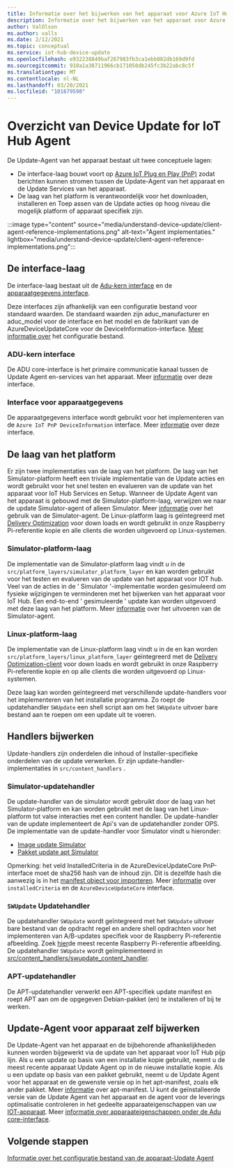 ```yaml
---
title: Informatie over het bijwerken van het apparaat voor Azure IoT Hub agent | Microsoft Docs
description: Informatie over het bijwerken van het apparaat voor Azure IoT Hub-agent.
author: ValOlson
ms.author: valls
ms.date: 2/12/2021
ms.topic: conceptual
ms.service: iot-hub-device-update
ms.openlocfilehash: e932238849baf267983fb3ca1ebb082db169d9fd
ms.sourcegitcommit: 910a1a38711966cb171050db245fc3b22abc8c5f
ms.translationtype: MT
ms.contentlocale: nl-NL
ms.lasthandoff: 03/20/2021
ms.locfileid: "101679598"
---
```

# <a name="device-update-for-iot-hub-agent-overview"></a>Overzicht van Device Update for IoT Hub Agent

De Update-Agent van het apparaat bestaat uit twee conceptuele lagen:

* De interface-laag bouwt voort op [Azure IoT Plug en Play (PnP)](https://docs.microsoft.com/azure/iot-pnp/overview-iot-plug-and-play) zodat berichten kunnen stromen tussen de Update-Agent van het apparaat en de Update Services van het apparaat.
* De laag van het platform is verantwoordelijk voor het downloaden, installeren en Toep assen van de Update acties op hoog niveau die mogelijk platform of apparaat specifiek zijn.

:::image type="content" source="media/understand-device-update/client-agent-reference-implementations.png" alt-text="Agent implementaties." lightbox="media/understand-device-update/client-agent-reference-implementations.png":::

## <a name="the-interface-layer"></a>De interface-laag

De interface-laag bestaat uit de [Adu-kern interface](https://github.com/Azure/iot-hub-device-update/tree/main/src/agent/adu_core_interface) en de [apparaatgegevens interface](https://github.com/Azure/iot-hub-device-update/tree/main/src/agent/device_info_interface).

Deze interfaces zijn afhankelijk van een configuratie bestand voor standaard waarden. De standaard waarden zijn aduc_manufacturer en aduc_model voor de interface en het model en de fabrikant van de AzureDeviceUpdateCore voor de DeviceInformation-interface. [Meer informatie over](device-update-configuration-file.md) het configuratie bestand.

### <a name="adu-core-interface"></a>ADU-kern interface

De ADU core-interface is het primaire communicatie kanaal tussen de Update Agent en-services van het apparaat. Meer [informatie](device-update-plug-and-play.md#adu-core-interface) over deze interface.

### <a name="device-information-interface"></a>Interface voor apparaatgegevens

De apparaatgegevens interface wordt gebruikt voor het implementeren van de `Azure IoT PnP DeviceInformation` interface. Meer [informatie](device-update-plug-and-play.md#device-information-interface) over deze interface.

## <a name="the-platform-layer"></a>De laag van het platform

Er zijn twee implementaties van de laag van het platform. De laag van het Simulator-platform heeft een triviale implementatie van de Update acties en wordt gebruikt voor het snel testen en evalueren van de update van het apparaat voor IoT Hub Services en Setup. Wanneer de Update Agent van het apparaat is gebouwd met de Simulator-platform-laag, verwijzen we naar de update Simulator-agent of alleen Simulator. Meer [informatie](https://github.com/Azure/iot-hub-device-update/blob/main/docs/agent-reference/how-to-run-agent.md) over het gebruik van de Simulator-agent. De Linux-platform laag is geïntegreerd met [Delivery Optimization](https://github.com/microsoft/do-client) voor down loads en wordt gebruikt in onze Raspberry Pi-referentie kopie en alle clients die worden uitgevoerd op Linux-systemen.

### <a name="simulator-platform-layer"></a>Simulator-platform-laag

De implementatie van de Simulator-platform laag vindt u in de `src/platform_layers/simulator_platform_layer` en kan worden gebruikt voor het testen en evalueren van de update van het apparaat voor IOT hub.  Veel van de acties in de ' Simulator '-implementatie worden gesimuleerd om fysieke wijzigingen te verminderen met het bijwerken van het apparaat voor IoT Hub.  Een end-to-end ' gesimuleerde ' update kan worden uitgevoerd met deze laag van het platform. Meer [informatie](https://github.com/Azure/iot-hub-device-update/blob/main/docs/agent-reference/how-to-run-agent.md) over het uitvoeren van de Simulator-agent.

### <a name="linux-platform-layer"></a>Linux-platform-laag

De implementatie van de Linux-platform laag vindt u in de en kan worden `src/platform_layers/linux_platform_layer` geïntegreerd met de [Delivery Optimization-client](https://github.com/microsoft/do-client/releases) voor down loads en wordt gebruikt in onze Raspberry Pi-referentie kopie en op alle clients die worden uitgevoerd op Linux-systemen.

Deze laag kan worden geïntegreerd met verschillende update-handlers voor het implementeren van het installatie programma. Zo roept de updatehandler `SWUpdate` een shell script aan om het `SWUpdate` uitvoer bare bestand aan te roepen om een update uit te voeren.

## <a name="update-handlers"></a>Handlers bijwerken

Update-handlers zijn onderdelen die inhoud of Installer-specifieke onderdelen van de update verwerken. Er zijn update-handler-implementaties in `src/content_handlers` .

### <a name="simulator-update-handler"></a>Simulator-updatehandler

De update-handler van de simulator wordt gebruikt door de laag van het Simulator-platform en kan worden gebruikt met de laag van het Linux-platform tot valse interacties met een content handler. De update-handler van de update implementeert de Api's van de updatehandler zonder OPS. De implementatie van de update-handler voor Simulator vindt u hieronder:
* [Image update Simulator](https://github.com/Azure/iot-hub-device-update/blob/main/src/content_handlers/swupdate_handler/inc/aduc/swupdate_simulator_handler.hpp)
* [Pakket update apt Simulator](https://github.com/Azure/iot-hub-device-update/blob/main/src/content_handlers/apt_handler/inc/aduc/apt_simulator_handler.hpp)

Opmerking: het veld InstalledCriteria in de AzureDeviceUpdateCore PnP-interface moet de sha256 hash van de inhoud zijn. Dit is dezelfde hash die aanwezig is in het [manifest object voor importeren](import-update.md#create-device-update-import-manifest). Meer [informatie](device-update-plug-and-play.md) over `installedCriteria` en de `AzureDeviceUpdateCore` interface.

### <a name="swupdate-update-handler"></a>`SWUpdate` Updatehandler

De updatehandler `SWUpdate` wordt geïntegreerd met het `SWUpdate` uitvoer bare bestand van de opdracht regel en andere shell opdrachten voor het implementeren van A/B-updates specifiek voor de Raspberry Pi-referentie afbeelding. Zoek [hier](https://github.com/Azure/iot-hub-device-update/releases)de meest recente Raspberry Pi-referentie afbeelding. De updatehandler `SWUpdate` wordt geïmplementeerd in [src/content_handlers/swupdate_content_handler](https://github.com/Azure/iot-hub-device-update/tree/main/src/content_handlers/swupdate_handler).

### <a name="apt-update-handler"></a>APT-updatehandler

De APT-updatehandler verwerkt een APT-specifiek update manifest en roept APT aan om de opgegeven Debian-pakket (en) te installeren of bij te werken.

## <a name="self-update-device-update-agent"></a>Update-Agent voor apparaat zelf bijwerken

De Update-Agent van het apparaat en de bijbehorende afhankelijkheden kunnen worden bijgewerkt via de update van het apparaat voor IoT Hub pijp lijn. Als u een update op basis van een installatie kopie gebruikt, neemt u de meest recente apparaat Update Agent op in de nieuwe installatie kopie. Als u een update op basis van een pakket gebruikt, neemt u de Update Agent voor het apparaat en de gewenste versie op in het apt-manifest, zoals elk ander pakket. Meer [informatie](device-update-apt-manifest.md) over apt-manifest. U kunt de geïnstalleerde versie van de Update Agent van het apparaat en de agent voor de leverings optimalisatie controleren in het gedeelte apparaateigenschappen van uw [IOT-apparaat](https://docs.microsoft.com/azure/iot-hub/iot-hub-devguide-device-twins). Meer [informatie over apparaateigenschappen onder de Adu core-interface](device-update-plug-and-play.md#device-properties).

## <a name="next-steps"></a>Volgende stappen
[Informatie over het configuratie bestand van de apparaat-Update Agent](device-update-configuration-file.md)

